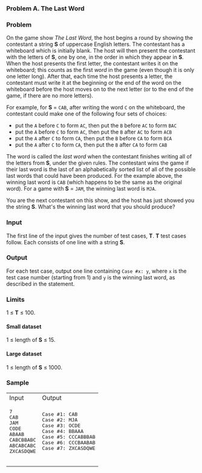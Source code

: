 ### Problem A. The Last Word

### Problem

On the game show _The Last Word_, the host begins a round by showing the contestant a string **S** of uppercase English letters. The contestant has a whiteboard which is initially blank. The host will then present the contestant with the letters of **S**, one by one, in the order in which they appear in **S**. When the host presents the first letter, the contestant writes it on the whiteboard; this counts as the first _word_ in the game (even though it is only one letter long). After that, each time the host presents a letter, the contestant must write it at the beginning or the end of the word on the whiteboard before the host moves on to the next letter (or to the end of the game, if there are no more letters).

For example, for **S** = `CAB`, after writing the word `C` on the whiteboard, the contestant could make one of the following four sets of choices:

*   put the `A` before `C` to form `AC`, then put the `B` before `AC` to form `BAC`
*   put the `A` before `C` to form `AC`, then put the `B` after `AC` to form `ACB`
*   put the `A` after `C` to form `CA`, then put the `B` before `CA` to form `BCA`
*   put the `A` after `C` to form `CA`, then put the `B` after `CA` to form `CAB`

The word is called the _last word_ when the contestant finishes writing all of the letters from **S**, under the given rules. The contestant wins the game if their last word is the last of an alphabetically sorted list of all of the possible last words that could have been produced. For the example above, the winning last word is `CAB` (which happens to be the same as the original word). For a game with **S** = `JAM`, the winning last word is `MJA`.

You are the next contestant on this show, and the host has just showed you the string **S**. What's the winning last word that you should produce?

### Input

The first line of the input gives the number of test cases, **T**. **T** test cases follow. Each consists of one line with a string **S**.

### Output

For each test case, output one line containing `Case #x: y`, where `x` is the test case number (starting from 1) and `y` is the winning last word, as described in the statement.

### Limits

1 ≤ **T** ≤ 100.  

#### Small dataset

1 ≤ length of **S** ≤ 15.  

#### Large dataset

1 ≤ length of **S** ≤ 1000.  

### Sample

<div class="problem-io-wrapper">

<table>

<tbody>

<tr>

<td>  
<span class="io-table-header">Input</span>  
 </td>

<td>  
<span class="io-table-header">Output</span>  
 </td>

</tr>

<tr>

<td>

<pre class="io-content">7
CAB
JAM
CODE
ABAAB
CABCBBABC
ABCABCABC
ZXCASDQWE

</pre>

</td>

<td>

<pre class="io-content">Case #1: CAB
Case #2: MJA
Case #3: OCDE
Case #4: BBAAA
Case #5: CCCABBBAB
Case #6: CCCBAABAB
Case #7: ZXCASDQWE

</pre>

</td>

</tr>

</tbody>

</table>

</div>
